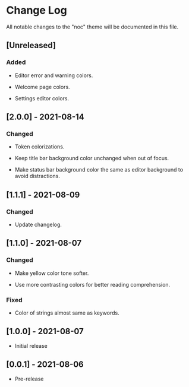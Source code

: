 # Change Log

All notable changes to the "noc" theme will be documented in this file.

## [Unreleased]

### Added

- Editor error and warning colors.

- Welcome page colors.

- Settings editor colors.

## [2.0.0] - 2021-08-14

### Changed

- Token colorizations.

- Keep title bar background color unchanged when out of focus.

- Make status bar background color the same as editor background to avoid distractions.

## [1.1.1] - 2021-08-09

### Changed

- Update changelog.

## [1.1.0] - 2021-08-07

### Changed

- Make yellow color tone softer.

- Use more contrasting colors for better reading comprehension.

### Fixed

- Color of strings almost same as keywords.

## [1.0.0] - 2021-08-07

- Initial release

## [0.0.1] - 2021-08-06

- Pre-release